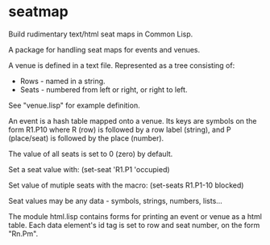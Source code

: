 # seatmap
Build rudimentary text/html seat maps in Common Lisp.

A package for handling seat maps for events and venues.

A venue is defined in a text file. Represented as a tree consisting of:

- Rows - named in a string.
- Seats - numbered from left or right, or right to left.

See "venue.lisp" for example definition.

An event is a hash table mapped onto a venue. Its keys are symbols on the form
R1.P10
where R (row) is followed by a row label (string),
and P (place/seat) is followed by the place (number).

The value of all seats is set to 0 (zero) by default.

Set a seat value with:
(set-seat 'R1.P1 'occupied)

Set value of mutiple seats with the macro:
(set-seats R1.P1-10 blocked)

Seat values may be any data - symbols, strings, numbers, lists...

The module html.lisp contains forms for printing an event or venue as a html table. Each data element's id tag is set to row and seat number, on the form "Rn.Pm".
